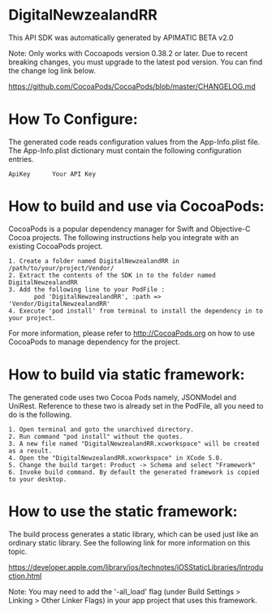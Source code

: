 DigitalNewzealandRR
=================
This API SDK was automatically generated by APIMATIC BETA v2.0

Note: Only works with Cocoapods version 0.38.2 or later. Due to recent breaking changes, you must upgrade to the latest pod version. You can find the change log link below.

https://github.com/CocoaPods/CocoaPods/blob/master/CHANGELOG.md

How To Configure:
=================
The generated code reads configuration values from the App-Info.plist file.
The App-Info.plist dictionary must contain the following configuration entries.

	ApiKey		Your API Key

How to build and use via CocoaPods: 
=============
CocoaPods is a popular dependency manager for Swift and Objective-C Cocoa projects. 
The following instructions help you integrate with an existing CocoaPods project.

    1. Create a folder named DigitalNewzealandRR in /path/to/your/project/Vendor/
    2. Extract the contents of the SDK in to the folder named DigitalNewzealandRR
    3. Add the following line to your PodFile : 
	       pod 'DigitalNewzealandRR', :path => 'Vendor/DigitalNewzealandRR'
    4. Execute 'pod install' from terminal to install the dependency in to your project.

For more information, please refer to http://CocoaPods.org on how to use CocoaPods to manage dependency for the project. 

How to build via static framework: 
=============
The generated code uses two Cocoa Pods namely, JSONModel and UniRest.
Reference to these two is already set in the PodFile, all you need to do is
the following.

    1. Open terminal and goto the unarchived directory.
    2. Run command "pod install" without the quotes. 
    3. A new file named "DigitalNewzealandRR.xcworkspace" will be created as a result.
    4. Open the "DigitalNewzealandRR.xcworkspace" in XCode 5.0.
    5. Change the build target: Product -> Schema and select "Framework"
    6. Invoke build command. By default the generated framework is copied to your desktop. 

How to use the static framework:
===========
The build process generates a static library, which can be used just like an
ordinary static library. See the following link for more information on this
topic.

https://developer.apple.com/library/ios/technotes/iOSStaticLibraries/Introduction.html

Note: You may need to add the '-all_load' flag (under Build Settings > Linking > Other Linker Flags) in your app project that uses this framework. 
	